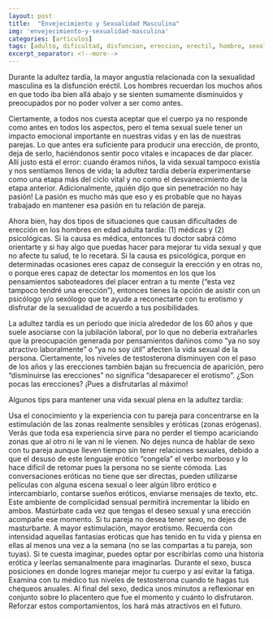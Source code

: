```yaml
---
layout: post
title:  "Envejecimiento y Sexualidad Masculina"
img: 'envejecimiento-y-sexualidad-masculina'
categories: [articulos]
tags: [adulto, dificultad, disfuncion, ereccion, erectil, hombre, sexologo, sexualidad, terapia]
excerpt_separator: <!--more-->
---
```


Durante la adultez tardía, la mayor angustia relacionada con la sexualidad masculina es la disfunción eréctil. Los hombres recuerdan los muchos años en que todo iba bien allá abajo y se sienten sumamente disminuidos y preocupados por no poder volver a ser como antes.

Ciertamente, a todos nos cuesta aceptar que el cuerpo ya no responde como antes en todos los aspectos, pero el tema sexual suele tener un impacto emocional importante en nuestras vidas y en las de nuestras parejas. Lo que antes era suficiente para producir una erección, de pronto, deja de serlo, haciéndonos sentir poco vitales e incapaces de dar placer. Allí justo está el error: cuando éramos niños, la vida sexual tampoco existía y nos sentíamos llenos de vida; la adultez tardía debería experimentarse como una etapa más del ciclo vital y no como el desvanecimiento de la etapa anterior. Adicionalmente, ¡quién dijo que sin penetración no hay pasión! La pasión es mucho más que eso y es probable que no hayas trabajado en mantener esa pasión en tu relación de pareja.

Ahora bien, hay dos tipos de situaciones que causan dificultades de erección en los hombres en edad adulta tardía: (1) médicas y (2) psicológicas. Si la causa es médica, entonces tu doctor sabrá cómo orientarte y si hay algo que puedas hacer para mejorar tu vida sexual y que no afecte tu salud, te lo recetará. Si la causa es psicológica, porque en determinadas ocasiones eres capaz de conseguir la erección y en otras no, o porque eres capaz de detectar los momentos en los que los pensamientos saboteadores del placer entran a tu mente (“esta vez tampoco tendré una erección”), entonces tienes la opción de asistir con un psicólogo y/o sexólogo que te ayude a reconectarte con tu erotismo y disfrutar de la sexualidad de acuerdo a tus posibilidades.

La adultez tardía es un período que inicia alrededor de los 60 años y que suele asociarse con la jubilación laboral, por lo que no debería extrañarles que la preocupación generada por pensamientos dañinos como “ya no soy atractivo laboralmente” o “ya no soy útil” afecten la vida sexual de la persona. Ciertamente, los niveles de testosterona disminuyen con el paso de los años y las erecciones también bajan su frecuencia de aparición, pero “disminuirse las erecciones” no significa “desaparecer el erotismo”. ¿Son pocas las erecciones? ¡Pues a disfrutarlas al máximo!

Algunos tips para mantener una vida sexual plena en la adultez tardía:

Usa el conocimiento y la experiencia con tu pareja para concentrarse en la estimulación de las zonas realmente sensibles y eróticas (zonas erógenas). Verás que toda esa experiencia sirve para no perder el tiempo acariciando zonas que al otro ni le van ni le vienen.
No dejes nunca de hablar de sexo con tu pareja aunque lleven tiempo sin tener relaciones sexuales, debido a que el desuso de este lenguaje erótico “congela” el verbo morboso y lo hace difícil de retomar pues la persona no se siente cómoda. Las conversaciones eróticas no tiene que ser directas, pueden utilizarse películas con alguna escena sexual o leer algún libro erótico e intercambiarlo, contarse sueños eróticos, enviarse mensajes de texto, etc. Este ambiente de complicidad sensual permitirá incrementar la libido en ambos.
Mastúrbate cada vez que tengas el deseo sexual y una erección acompañe ese momento. Si tu pareja no desea tener sexo, no dejes de masturbarte. A mayor estimulación, mayor erotismo.
Recuerda con intensidad aquellas fantasías eróticas que has tenido en tu vida y piensa en ellas al menos una vez a la semana (no se las compartas a tu pareja, son tuyas). Si te cuesta imaginar, puedes optar por escribirlas como una historia erótica y leerlas semanalmente para imaginarlas.
Durante el sexo, busca posiciones en donde logres manejar mejor tu cuerpo y así evitar la fatiga.
Examina con tu médico tus niveles de testosterona cuando te hagas tus chequeos anuales.
Al final del sexo, dedica unos minutos a reflexionar en conjunto sobre lo placentero que fue el momento y cuánto lo disfrutaron. Reforzar estos comportamientos, los hará más atractivos en el futuro.